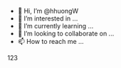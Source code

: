 - 👋 Hi, I’m @hhuongW
- 👀 I’m interested in ...
- 🌱 I’m currently learning ...
- 💞️ I’m looking to collaborate on ...
- 📫 How to reach me ...

<!---
hhuongW/hhuongW is a ✨ special ✨ repository because its `README.md` (this file) appears on your GitHub profile.
You can click the Preview link to take a look at your changes.
--->
123
